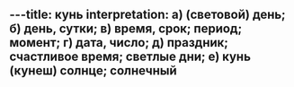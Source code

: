 ---title: кунь
interpretation: а) (световой) день; б) день, сутки; в) время, срок; период; момент; г) дата, число; д) праздник; счастливое время; светлые дни; е) кунь (кунеш) солнце; солнечный
---
